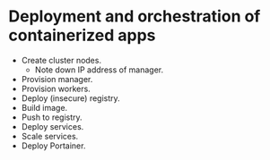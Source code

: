 # Deployment and orchestration of containerized apps

- Create cluster nodes.
  - Note down IP address of manager.
- Provision manager.
- Provision workers.
- Deploy (insecure) registry.
- Build image.
- Push to registry.
- Deploy services.
- Scale services.
- Deploy Portainer.